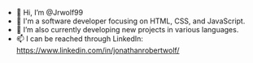 - 👋 Hi, I’m @Jrwolf99
- 👀 I'm a software developer focusing on HTML, CSS, and JavaScript. 
- 🌱 I’m also currently developing new projects in various languages.
- 📫 I can be reached through LinkedIn: https://www.linkedin.com/in/jonathanrobertwolf/
